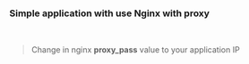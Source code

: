 ### Simple application with use Nginx with proxy

<br />

> Change in nginx **proxy_pass** value to your application IP 
